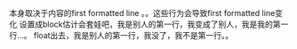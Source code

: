 本身取决于内容的first formatted line 。。这些行为会导致first formatted line变化
设置成block估计会套娃吧，我是别人的第一行，我变成了别人，我是我的第一行...。
float出去，我是别人的第一行，我没了，我不是第一行。。
